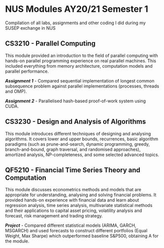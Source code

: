 # NUS Modules AY20/21 Semester 1

Compilation of all labs, assignments and other coding I did during my SUSEP exchange in NUS 

## CS3210 - Parallel Computing

This module provided an introduction to the field of parallel computing with hands-on parallel programming experience on real parallel machines. This included everything from memory architecture, computation models and parallel performance.

**_Assignment 1_** - Compared sequential implementation of longest common subsequence problem against parallel implementations (processes, threads and OMP).

**_Assignment 2_** - Parallelised hash-based proof-of-work system using CUDA.

## CS3230 - Design and Analysis of Algorithms

This module introduces different techniques of designing and analysing algorithms. It covers lower and upper bounds, recurrences, basic algorithm paradigms (such as prune-and-search, dynamic programming, greedy, branch-and-bound, graph traversal, and randomised approaches), amortized analysis, NP-completeness, and some selected advanced topics.

## QF5210 - Financial Time Series Theory and Computation

This module discusses econometrics methods and models that are appropriate for understanding, analysing and solving financial problems. It provided hands-on experience with financial data and learn about regression analysis, time series analysis, multivariate statistical methods and their applications to capital asset pricing, volatility analysis and forecast, risk management and trading strategy.

**_Project_** - Compared different statistical models (ARIMA, GARCH, MSGARCH) and used forecasts to construct different portfolios (Equal Weight, Max Sharpe) which outperformed baseline S&P500, obtaining A for the module.


